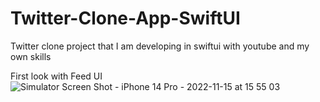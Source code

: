 # Twitter-Clone-App-SwiftUI

Twitter clone project that I am developing in swiftui with youtube and my own skills

First look with Feed UI
![Simulator Screen Shot - iPhone 14 Pro - 2022-11-15 at 15 55 03](https://user-images.githubusercontent.com/101148589/201924848-1fff5592-b4a1-4bc6-9329-70698df85a6e.png)
